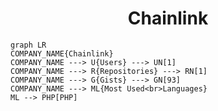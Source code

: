<h1 align="center">Chainlink</h1>

```mermaid
graph LR
COMPANY_NAME{Chainlink}
COMPANY_NAME ---> U{Users} ---> UN[1]
COMPANY_NAME ---> R{Repositories} ---> RN[1]
COMPANY_NAME ---> G{Gists} ---> GN[93]
COMPANY_NAME ---> ML{Most Used<br>Languages}
ML --> PHP[PHP]
```
